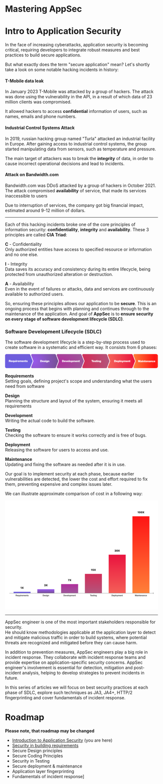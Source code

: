 # Mastering AppSec
# Intro to Application Security

In the face of increasing cyberattacks, application security is becoming critical, requiring developers to integrate robust measures and best practices to build secure applications.

But what exactly does the term "secure application" mean?
Let's shortly take a look on some notable hacking incidents in history:

#### T-Mobile data leak
In January 2023 T-Mobile was attacked by a group of hackers. The attack was done using the vulnerability in the API,
in a result of which data of 23 million clients was compromised.

It allowed hackers to access **confidential** information of users, such as names, emails and phone numbers.

#### Industrial Control Systems Attack
In 2019, russian hacking group named "Turla" attacked an industrial facility in Europe.
After gaining access to industrial control systems, the group started manipulating data from sensors, such as temperature
and pressure.

The main target of attackers was to break the **integrity** of data, in order to
cause incorrect operational decisions and lead to incidents.

#### Attack on Bandwidth.com
Bandwidth.com was DDoS attacked by a group of hackers in October 2021.
The attack compromised **availability** of service, that made its services inaccessible to users

Due to interruption of services, the company got big financial impact, estimated around 9-12 million of dollars.

___
Each of this hacking incidents broke one of the core principles of information security: **confidentiality**, **integrity** and **availability**.
These 3 principles are called **CIA Triad**:

**C** - Confidentiality\
Only authorized entities have access to specified resource or information and no one else.

**I** - Integrity\
Data saves its accuracy and consistency during its entire lifecycle, being protected from unauthorized alteration or destruction.

**A** - Availability\
Even in the event of failures or attacks, data and services are continuously available to authorized users.

So, ensuring these principles allows our application to be **secure**. This is an ongoing process that begins with planning and continues through to the maintenance of the application.
And goal of **AppSec** is to **ensure security on every stage of software development lifecycle (SDLC)**.

### Software Development Lifecycle (SDLC)
The software development lifecycle is a step-by-step process used to create software in a systematic and efficient way.
It consists from 6 phases:

![](assets/sdlc.png)

**Requirements**\
Setting goals, defining project's scope and understanding what the users need from software

**Design**\
Planning the structure and layout of the system, ensuring it meets all requirements

**Development**\
Writing the actual code to build the software.

**Testing**\
Checking the software to ensure it works correctly and is free of bugs.

**Deployment**\
Releasing the software for users to access and use.

**Maintenance**\
Updating and fixing the software as needed after it is in use.

Our goal is to implement security at each phase, because  earlier vulnerabilities are detected, the lower the cost and effort required to fix them,
preventing expensive and complex issues later.


We can illustrate approximate comparison of cost in a following way:

![](assets/cost.png)
___
AppSec engineer is one of the most important stakeholders responsible for security.\
He should know methodologies applicable at the application layer to detect and mitigate malicious traffic in order to build systems, where potential threats are recognized and mitigated before they can cause harm.

In addition to prevention measures, AppSec engineers play a big role in incident response.
They collaborate with incident response teams and provide expertise on application-specific security concerns.
AppSec engineer's involvement is essential for detection, mitigation and post-incident analysis, helping to develop strategies to prevent incidents in future.

In this series of articles we will focus on best security practices at each phase of SDLC, explore such techniques as JA3, JA4+, HTTP/2 fingerprinting and cover fundamentals of incident response.

# Roadmap
**Please note, that roadmap may be changed**
- [Introduction to Application Security]() (you are here)
- [Security in building requirements](secure_requirements.md)
- Secure Design principles
- Secure Coding Principles
- Security in Testing
- Secure deployment & maintenance
- Application layer fingerprinting
- Fundamentals of incident response]

